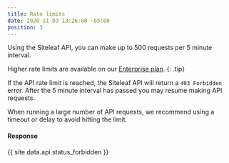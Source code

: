 ```yaml
---
title: Rate limits
date: 2020-11-03 13:26:00 -05:00
position: 3
---
```


Using the Siteleaf API, you can make up to 500 requests per 5 minute interval.

Higher rate limits are available on our [Enterprise plan](https://www.siteleaf.com/plans/).
{: .tip}

If the API rate limit is reached, the Siteleaf API will return a `403 Forbidden` error. After the 5 minute interval has passed you may resume making API requests.

When running a large number of API requests, we recommend using a timeout or delay to avoid hitting the limit.

#### Response

{{ site.data.api.status_forbidden }}